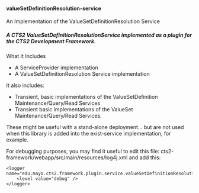 #### valueSetDefinitionResolution-service

An Implementation of the ValueSetDefinitionResolution Service


##### A CTS2 ValueSetDefinitionResolutionService implemented as a plugin for the CTS2 Development Framework.


What It Includes


* A ServiceProvider implementation
* A ValueSetDefinitionResolution Service implementation

It also includes:
* Transient, basic implementations of the ValueSetDefinition Maintenance/Query/Read Services
* Transient basic implementations of the ValueSet Maintenance/Query/Read Services.

These might be useful with a stand-alone deployment... but are not used when this library is added into the exist-service implementation, for example.


For debugging purposes, you may find it useful to edit this file: cts2-framework/webapp/src/main/resources/log4j.xml
and add this:

	<logger name="edu.mayo.cts2.framework.plugin.service.valueSetDefinitionResolutionServices">
		<level value="debug" />
	</logger>
